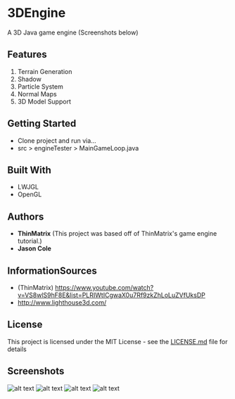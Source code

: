 # 3DEngine

A 3D Java game engine 
(Screenshots below)

## Features

1. Terrain Generation
2. Shadow
3. Particle System
4. Normal Maps
5. 3D Model Support

## Getting Started

* Clone project and run via...
* src > engineTester > MainGameLoop.java

## Built With

* LWJGL
* OpenGL

## Authors

* **ThinMatrix** (This project was based off of ThinMatrix's game engine tutorial.)
* **Jason Cole**

## InformationSources
* (ThinMatrix) https://www.youtube.com/watch?v=VS8wlS9hF8E&list=PLRIWtICgwaX0u7Rf9zkZhLoLuZVfUksDP
* http://www.lighthouse3d.com/

## License

This project is licensed under the MIT License - see the [LICENSE.md](LICENSE.md) file for details

## Screenshots

![alt text](https://github.com/jaymcole/3DEngine/3DEngine_Screenshots/shot4.png)
![alt text](https://github.com/jaymcole/3DEngine/3DEngine_Screenshots/shot1.png)
![alt text](https://github.com/jaymcole/3DEngine/3DEngine_Screenshots/shot2.png)
![alt text](https://github.com/jaymcole/3DEngine/3DEngine_Screenshots/shot3.png)

